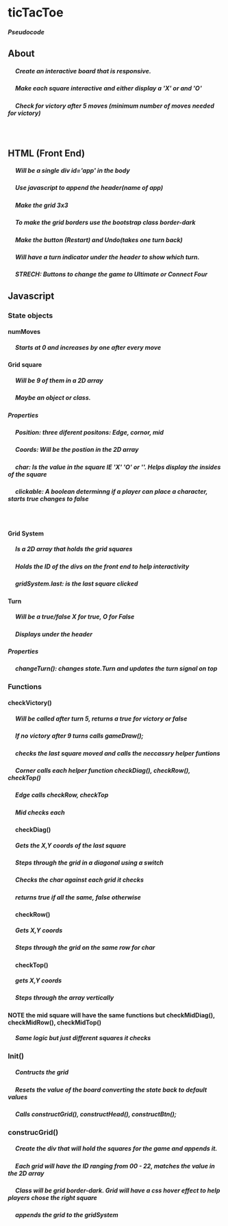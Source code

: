 # ticTacToe
##### Pseudocode

## About
##### &emsp; Create an interactive board that is responsive.
##### &emsp; Make each square interactive and either display a 'X' or and 'O' 
##### &emsp; Check for victory after 5 moves (minimum number of moves needed for victory)
###### &emsp;
## HTML (Front End)
##### &emsp; Will be a single div id='app' in the body
##### &emsp; Use javascript to append the header(name of app)
##### &emsp; Make the grid 3x3
##### &emsp; To make the grid borders use the bootstrap class border-dark
##### &emsp; Make the button (Restart) and Undo(takes one turn back)
##### &emsp; Will have a turn indicator under the header to show which turn.
##### &emsp; STRECH: Buttons to change the game to Ultimate or Connect Four
## Javascript
### State objects
#### numMoves
##### &emsp; Starts at 0 and increases by one after every move
####  Grid square
##### &emsp; Will be 9 of them in a 2D array
##### &emsp; Maybe an object or class.
##### Properties
##### &emsp; Position: three diferent positons: Edge, cornor, mid
##### &emsp; Coords: Will be the postion in the 2D array
##### &emsp; char: Is the value in the square IE 'X' 'O' or ''. Helps display the insides of the square
##### &emsp; clickable: A boolean determinng if a player can place a character, starts true changes to false
##### &emsp; 
#### Grid System
##### &emsp; Is a 2D array that holds the grid squares
##### &emsp; Holds the ID of the divs on the front end to help interactivity
##### &emsp; gridSystem.last: is the last square clicked
#### Turn
##### &emsp; Will be a true/false  X for true, O for False
##### &emsp; Displays under the header
##### Properties
##### &emsp; changeTurn(): changes state.Turn and updates the turn signal on top
### Functions
#### checkVictory()
##### &emsp; Will be called after turn 5, returns a true for victory or false
##### &emsp; If no victory after 9 turns calls gameDraw();
##### &emsp; checks the last square moved and calls the neccassry helper funtions
##### &emsp; Corner calls each helper function checkDiag(), checkRow(), checkTop()
##### &emsp; Edge calls checkRow, checkTop
##### &emsp; Mid checks each
#### &emsp; checkDiag()
##### &emsp; Gets the X,Y coords of the last square
##### &emsp; Steps through the grid in a diagonal using a switch
##### &emsp; Checks the char against each grid it checks 
##### &emsp; returns true if all the same, false otherwise
#### &emsp; checkRow()
##### &emsp; Gets X,Y coords
##### &emsp; Steps through the grid on the same row for char
#### &emsp; checkTop()
##### &emsp; gets X,Y coords
##### &emsp; Steps through the array vertically
#### NOTE the mid square will have the same functions but checkMidDiag(), checkMidRow(), checkMidTop()
##### &emsp; Same logic but just different squares it checks 
### Init()
##### &emsp; Contructs the grid
##### &emsp; Resets the value of the board converting the state back to default values
##### &emsp; Calls constructGrid(), constructHead(), constructBtn();
### construcGrid()
##### &emsp; Create the div that will hold the squares for the game and appends it.
##### &emsp; Each grid will have the ID ranging from 00 - 22, matches the value in the 2D array
##### &emsp; Class will be grid border-dark. Grid will have a css hover effect to help players chose the right square
##### &emsp; appends the grid to the gridSystem

